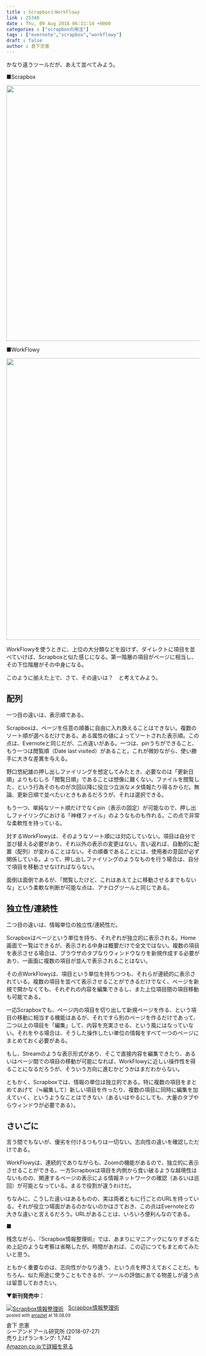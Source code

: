 ```yaml
---
title : ScrapboxとWorkFlowy
link : 25348
date : Thu, 09 Aug 2018 06:11:14 +0000
categories : ["scrapboxの用法"]
tags : ["evernote","scrapbox","workflowy"]
draft : false
author : 倉下忠憲
---
```


かなり違うツールだが、あえて並べてみよう。

■Scrapbox

<a href="https://rashita.net/blog/?attachment_id=25349" rel="attachment wp-att-25349"><img src="https://rashita.net/blog/wp-content/uploads/2018/08/screenshot-16.png" alt="" width="1319" height="666" class="alignnone size-full wp-image-25349" /></a>

■WorkFlowy

<a href="https://rashita.net/blog/?attachment_id=25350" rel="attachment wp-att-25350"><img src="https://rashita.net/blog/wp-content/uploads/2018/08/screenshot-17.png" alt="" width="797" height="734" class="alignnone size-full wp-image-25350" /></a>

WorkFlowyを使うときに、上位の大分類などを設けず、ダイレクトに項目を並べていけば、Scrapboxと似た感じになる。第一階層の項目がページに相当し、その下位階層がその中身になる。

このように揃えた上で、さて、その違いは？　と考えてみよう。

<h2>配列</h2>

一つ目の違いは、表示順である。

Scrapboxは、ページを任意の順番に自由に入れ換えることはできない。複数のソート順が選べるだけである。ある属性の値によってソートされた表示順。この点は、Evernoteと同じだが、二点違いがある。一つは、pinうちができること、もう一つは閲覧順（Date last visited）があること。これが微妙ながら、使い勝手に大きな差異を与える。

野口悠紀雄の押し出しファイリングを想定してみたとき、必要なのは「更新日順」よりもむしろ「閲覧日順」であることは想像に難くない。ファイルを閲覧した、という行為そのものが次回以降に役立つ立派なメタ情報たり得るからだ。無論、更新日順で並べたいときもあるだろうが、それは選択できる。

もう一つ、単純なソート順だけでなくpin（表示の固定）が可能なので、押し出しファイリングにおける「神様ファイル」のようなものも作れる。この点で非常な柔軟性を持っている。

対するWorkFlowyは、そのようなソート順には対応していない。項目は自分で並び替える必要があり、それ以外の表示の変更はない。言い返れば、自動的に配置（配列）が変わることはない。その順番であることには、使用者の意図が必ず関係している。よって、押し出しファイリングのようなものを行う場合は、自分で項目を移動させなければならない。

面倒は面倒であるが、「閲覧したけど、これはあえて上に移動させるまでもないな」という柔軟な判断が可能な点は、アナログツールと同じである。

<h2>独立性/連続性</h2>

二つ目の違いは、情報単位の独立性/連続性だ。

Scrapboxはページという単位を持ち、それぞれが独立的に表示される。Home画面で一覧はできるが、表示される中身は概要だけで全文ではない。複数の項目を表示させる場合は、ブラウザのタブなりウィンドウなりを新規作成する必要があり、一画面に複数の項目が並んで表示されることはない。

その点WorkFlowyは、項目という単位を持ちつつも、それらが連続的に表示されている。複数の項目を並べて表示させることができるだけでなく、ページを新規で開かなくても、それぞれの内容を編集できるし、また上位項目間の項目移動も可能である。

一応Scrapboxでも、ページ内の項目を切り出して新規ページを作る、という項目の移動に相当する機能はあるが、それですら別のページを作るだけであって、二つ以上の項目を「編集」して、内容を充実させる、という風にはなっていない。それをやる場合は、そうした操作したい単位の情報をすべて一つのページにまとめておく必要がある。

もし、Streamのような表示形式があり、そこで直接内容を編集できたり、あるいはページ間での項目の移動が可能になれば、WorkFlowyに近しい操作性を得ることになるだろうが、そういう方向に進むかどうかはまだわからない。

ともかく、Scrapboxでは、情報の単位は独立的である。特に複数の項目をまとめてあげて（≒編集して）新しい項目を作ったり、複数の項目に同時に編集を加えていく、というようなことはできない（あるいはやるにしても、大量のタブやらウィンドウが必要である）。

<h2>さいごに</h2>

言う間でもないが、優劣を付けるつもりは一切ない。志向性の違いを確認しただけである。

WorkFlowyは、連続的でありながらも、Zoomの機能があるので、独立的に表示させることができる。一方Scrapboxは項目を内側から食い破るような越境性はないものの、関連するページの表示による情報ネットワークの確認（あるいは巡回）が可能となっている。まるで役割が違うわけだ。

ちなみに、こうした違いはあるものの、実は両者ともに行ごとのURLを持っている。それが役立つ場面があるのかないのかはさておき、この点はEvernoteとの大きな違いと言えるだろう。URLがあることは、いろいろ便利んなのである。

■

残念ながら、『Scrapbox情報整理術』では、あまりにマニアックになりすぎるため上記のような考察は省略したが、時間があれば、この辺につてもまとめてみたいと思う。

ともかく重要なのは、志向性がかなり違う、という点を押さえておくことだ。もちろん、似た用途に使うこともできるが、ツールの評価にあてる物差しが違う点は留意しておきたい。

<strong>▼新刊発売中：</strong>

<div class="amazlet-box" style="margin-bottom:0px;"><div class="amazlet-image" style="float:left;margin:0px 12px 1px 0px;"><a href="http://www.amazon.co.jp/exec/obidos/ASIN/4863542526/rashita1000-22/ref=nosim/" name="amazletlink" target="_blank"><img src="https://images-fe.ssl-images-amazon.com/images/I/51L7tTg9PML._SL160_.jpg" alt="Scrapbox情報整理術" style="border: none;" /></a></div><div class="amazlet-info" style="line-height:120%; margin-bottom: 10px"><div class="amazlet-name" style="margin-bottom:10px;line-height:120%"><a href="http://www.amazon.co.jp/exec/obidos/ASIN/4863542526/rashita1000-22/ref=nosim/" name="amazletlink" target="_blank">Scrapbox情報整理術</a><div class="amazlet-powered-date" style="font-size:80%;margin-top:5px;line-height:120%">posted with <a href="http://www.amazlet.com/" title="amazlet" target="_blank">amazlet</a> at 18.08.09</div></div><div class="amazlet-detail">倉下 忠憲 <br />シーアンドアール研究所 (2018-07-27)<br />売り上げランキング: 1,742<br /></div><div class="amazlet-sub-info" style="float: left;"><div class="amazlet-link" style="margin-top: 5px"><a href="http://www.amazon.co.jp/exec/obidos/ASIN/4863542526/rashita1000-22/ref=nosim/" name="amazletlink" target="_blank">Amazon.co.jpで詳細を見る</a></div></div></div><div class="amazlet-footer" style="clear: left"></div></div>

